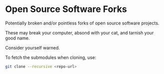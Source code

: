 # Open Source Software Forks

Potentially broken and/or pointless forks of open source software projects.

These may break your computer, absond with your cat, and tarnish your good name.

Consider yourself warned.

To fetch the submodules when cloning, use:

~~~ sh
git clone --recursive <repo-url>
~~~

